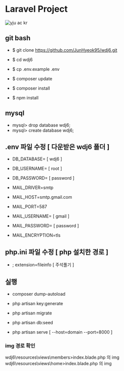 # Laravel Project
![yju ac kr](https://user-images.githubusercontent.com/48374069/70375447-36bac580-1941-11ea-9cb3-1b2505947fa7.jpg)

## git bash
- $ git clone https://github.com/JunHyeok95/wdj6.git
- $ cd wdj6
- $ cp .env.example .env

- $ composer update
- $ composer install
- $ npm install

## mysql
- mysql> drop database wdj6;
- mysql> create database wdj6;

## .env 파일 수정 [ 다운받은 wdj6 폴더 ]
- DB_DATABASE= [ wdj6 ]
- DB_USERNAME= [ root ]
- DB_PASSWORD= [ password ]

- MAIL_DRIVER=smtp
- MAIL_HOST=smtp.gmail.com
- MAIL_PORT=587
- MAIL_USERNAME= [ gmail ]
- MAIL_PASSWORD= [ password ]
- MAIL_ENCRYPTION=tls

## php.ini 파일 수정 [ php 설치한 경로 ]
- ; extension=fileinfo [ 주석풀기 ]

## 실행 
- composer dump-autoload

- php artisan key:generate
- php artisan migrate
- php artisan db:seed

- php artisan serve [ --host=domain --port=8000 ]


### img 경로 확인
wdj6\resources\views\members>index.blade.php 의 img
wdj6\resources\views\home>index.blade.php 의 img